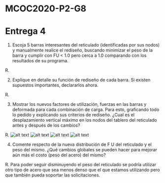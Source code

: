 # MCOC2020-P2-G8
# Entrega 4

1. Escoja 5 barras interesantes del reticulado (identificadas por sus nodos) y manualmente realice el rediseño, buscando minimizar el peso de la barra y cumplir con FU < 1.0 pero cerca a 1.0 comparando con los resultados de su programa. 

  R. 

2. Explique en detalle su función de rediseño de cada barra. Si existen supuestos importantes, declararlos ahora.

  R.

3. Mostrar los nuevos factores de utilización, fuerzas en las barras y deformada para cada combinación de carga. Para esto, graficando todo lo pedido y explicando sus criterios de rediseño. ¿Cual es el desplazamiento vertical máximo en los nodos del tablero del reticulado antes y después de los cambios?

  R. 
  ![alt text]()
  ![alt text]()
  ![alt text]()
  ![alt text]()

4. Comente respecto de la nueva distribución de F U del reticulado y el peso del mismo. ¿Qué cambios globales se pueden hacer para mejorar aún más el costo (peso del acero) del mismo?

  R. Para poder seguir disminuyendo el peso del reticulado se podría utilizar otro tipo de acero que sea menos denso que el que estamos utilizando pero que también pueda soportar las solicitaciones. 
